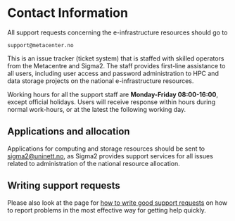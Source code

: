 # Contact Information

All support requests concerning the e-infrastructure resources should go to

    support@metacenter.no

This is an issue tracker (ticket system) that is staffed with skilled operators from the Metacentre and Sigma2. The staff provides first-line assistance to all users, including user access and password administration to HPC and data storage projects on the national e-infrastructure resources.

Working hours for all the support staff are **Monday-Friday 08:00-16:00**, except official holidays. Users will receive response within hours during normal work-hours, or at the latest the following working day.

## Applications and allocation
Applications for computing and storage resources should be sent to <sigma2@uninett.no>, as Sigma2 provides support services for all issues related to administration of the national resource allocation.

## Writing support requests

Please also look at the page for [how to write good support requests](support/how_to_write_good_support_requests.md) on
how to report problems in the most effective way for getting help quickly.
